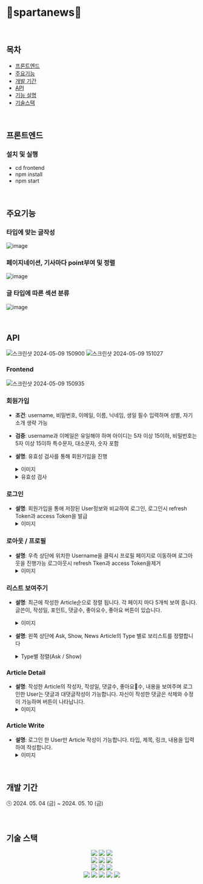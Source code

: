 # 📰spartanews📰

<br>

## 목차
- [프론트엔드](#프론트엔드)
- [주요기능](#주요기능)
- [개발 기간](#개발-기간)
- [API](#API)
- [기능 설명](#기능-설명)
- [기술스택](#기술-스택)

<br>

## 프론트엔드
### 설치 및 실행
* cd frontend
* npm install
* npm start

<br>

## 주요기능
### 타입에 맞는 글작성
![image](https://github.com/lsi3131/spartanews/assets/75594057/4c445cc4-c69a-45da-9e34-23bf479250dd)


### 페이지네이션, 기사마다 point부여 및 정렬
![image](https://github.com/lsi3131/spartanews/assets/75594057/1a78c2cb-1545-4e25-8c67-6cc1fc2bfd15)


### 글 타입에 따른 섹션 분류
![image](https://github.com/lsi3131/spartanews/assets/75594057/0d3301eb-604f-4467-b323-33d33be42b7f)




<br>

## API


![스크린샷 2024-05-09 150900](https://github.com/lsi3131/spartanews/assets/75594057/8ecb35b0-9f7e-4882-9b5d-c3041334aa34)
![스크린샷 2024-05-09 151027](https://github.com/lsi3131/spartanews/assets/75594057/f94412fb-f294-4883-ac91-548550655770)
### Frontend
![스크린샷 2024-05-09 150935](https://github.com/lsi3131/spartanews/assets/75594057/54dea6a3-7bd2-45aa-897c-69d88ba4f518)

### 회원가입
 - **조건**: username, 비밀번호, 이메일, 이름, 닉네임, 생일 필수 입력하며 성별, 자기소개 생략 가능
 - **검증**: username과 이메일은 유일해야 하며 아이디는 5자 이상 15이하, 비밀번호는 5자 이상 15이하 특수문자, 대소문자, 숫자 포함
 - **설명**: 유효성 검사를 통해 회원가입을 진행
    <details>
             <summary> 이미지 </summary>
             <div markdown="1">
             <img width="1687" alt="스크린샷 2024-05-10 12 39 53" src="https://github.com/lsi3131/spartanews/assets/160498370/819a59ef-8da1-4a5c-8416-3a0f557de22e">
             </div>
    </details>
    
    <details>
             <summary> 유효성 검사 </summary>
             <div markdown="1">
             <img width="596" alt="스크린샷 2024-05-10 12 41 37" src="https://github.com/lsi3131/spartanews/assets/160498370/049527f6-7188-4449-a3c3-2618e8f04672">
               <img width="576" alt="스크린샷 2024-05-10 12 42 37" src="https://github.com/lsi3131/spartanews/assets/160498370/97005122-fd40-4607-a034-67b03781f4e7">
             </div>
    </details>



### 로그인
 - **설명**: 회원가입을 통애 저장된 User정보와 비교하여 로그인, 로그인시 refresh Token과 access Token을 발급
      <details>
               <summary> 이미지 </summary>
               <div markdown="1">
               <img width="1751" alt="스크린샷 2024-05-10 12 39 36" src="https://github.com/lsi3131/spartanews/assets/160498370/89f04d2f-2ab9-4968-bde2-12354a6a5b41">
                 <img width="989" alt="스크린샷 2024-05-10 13 23 17" src="https://github.com/lsi3131/spartanews/assets/160498370/ee29dfc0-7242-4833-ab33-02ae8ed14dc5">
               </div>
      </details>


### 로아웃 / 프로필
 - **설명**: 우측 상단에 위치한 Username을 클릭시 프로필 페이지로 이동하며 로그아웃을 진행가능 로그아웃시                     refresh Tken과 access Token을제거
      <details>
               <summary> 이미지 </summary>
               <div markdown="1">
               <img width="1729" alt="스크린샷 2024-05-10 12 50 09" src="https://github.com/lsi3131/spartanews/assets/160498370/7e7337a5-795a-4107-bd5a-62f60e961812">
                 <img width="986" alt="스크린샷 2024-05-10 13 23 28" src="https://github.com/lsi3131/spartanews/assets/160498370/2afa44bb-b282-458e-be4e-73f8cfde8198">
               </div>
      </details>



### 리스트 보여주기 
 - **설명**: 최근에 작성한 Article순으로 정렬 됩니다. 각 페이지 마다 5개씩 보여 줍니다. 글쓴이, 작성일, 포인트, 댓글수, 좋아요수, 좋아요 버튼이 있습니다.

      <details>
               <summary> 이미지 </summary>
               <div markdown="1">
               <img width="1708" alt="스크린샷 2024-05-10 13 00 54" src="https://github.com/lsi3131/spartanews/assets/160498370/e754124c-4a98-4178-82f7-eccdddaf0a0a">
               </div>
      </details>
  
- **설명**: 왼쪽 상단에 Ask, Show, News Article의 Type 별로 보리스트를 정렬합니다
      <details>
               <summary> Type별 정렬(Ask / Show)</summary>
               <div markdown="1">
               <img width="1662" alt="스크린샷 2024-05-10 13 00 29" src="https://github.com/lsi3131/spartanews/assets/160498370/cbad1bee-60a7-4109-abe3-3d353e78e090">
                 <img width="1688" alt="스크린샷 2024-05-10 13 00 41" src="https://github.com/lsi3131/spartanews/assets/160498370/77d6ac12-ba28-44ea-91d7-6a06948c4ac0">
               </div>
      </details>


### Article Detail
 - **설명**: 작성한 Article의 작성자, 작성일, 댓글수, 좋아요수, 내용을 보여주며 로그인한 User는 댓글과 대댓글작성이 가능합니다. 자신이 작성한 댓글은 삭제와 수정이 가능하며 버튼이 나타납니다.
        <details>
                 <summary> 이미지 </summary>
                 <div markdown="1">
                 <img width="1656" alt="스크린샷 2024-05-10 13 07 40" src="https://github.com/lsi3131/spartanews/assets/160498370/8e4c7da1-37f1-44f6-b10f-e6f2c09cc7da">
                 </div>
        </details>


### Article Write 
 - **설명**: 로그인 한 User만 Article 작성이 가능합니다. 타입, 제목, 링크, 내용을 입력하여 작성합니다.
        <details>
                 <summary> 이미지 </summary>
                 <div markdown="1">
                 <img width="1690" alt="스크린샷 2024-05-10 13 46 56" src="https://github.com/lsi3131/spartanews/assets/160498370/cf6375ae-85cc-466f-940a-4277d141ee6a">
                   <img width="625" alt="스크린샷 2024-05-10 13 47 09" src="https://github.com/lsi3131/spartanews/assets/160498370/7e05525a-467e-4010-aa66-72ee3f446d42">
                 </div>
        </details>




<br>

## 개발 기간
🕓 2024. 05. 04 (금) ~ 2024. 05. 10 (금)

<br>

## 기술 스택
<div align="center">
<img src="https://img.shields.io/badge/python-3776AB?style=for-the-badge&logo=python&logoColor=white">
<img src="https://img.shields.io/badge/diagrams-F08705?style=for-the-badge&logo=diagrams.net&logoColor=white">
<img src="https://img.shields.io/badge/html5-E34F26?style=for-the-badge&logo=html5&logoColor=white">
<br>
<img src="https://img.shields.io/badge/css-1572B6?style=for-the-badge&logo=css3&logoColor=white">
<img src="https://img.shields.io/badge/javascript-F7DF1E?style=for-the-badge&logo=javascript&logoColor=black">
<img src="https://img.shields.io/badge/bootstrap-7952B3?style=for-the-badge&logo=bootstrap&logoColor=white">
<br>
<img src="https://img.shields.io/badge/git-F05032?style=for-the-badge&logo=git&logoColor=white">
<img src="https://img.shields.io/badge/github-181717?style=for-the-badge&logo=github&logoColor=white">
<img src="https://img.shields.io/badge/Slack-4A154B?style=for-the-badge&logo=Slack&logoColor=white">
<br>
<img src="https://img.shields.io/badge/notion-000000?style=for-the-badge&logo=notion&logoColor=white">
<img src="https://img.shields.io/badge/figma-F24E1E?style=for-the-badge&logo=figma&logoColor=white">
<img src="https://img.shields.io/badge/django-092E20?style=for-the-badge&logo=figma&logoColor=white">
<img src="https://img.shields.io/badge/react-61DAFB?style=for-the-badge&logo=figma&logoColor=white">
<img src="https://img.shields.io/badge/node.js-5FA04E?style=for-the-badge&logo=figma&logoColor=white">
</div>
